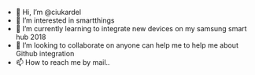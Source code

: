 - 👋 Hi, I’m @ciukardel
- 👀 I’m interested in smartthings
- 🌱 I’m currently learning to integrate new devices on my samsung smart hub 2018
- 💞️ I’m looking to collaborate on anyone can help me to help me about Github integration
- 📫 How to reach me by mail..

<!---
ciukardel/ciukardel is a ✨ special ✨ repository because its `README.md` (this file) appears on your GitHub profile.
You can click the Preview link to take a look at your changes.
--->
